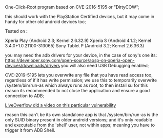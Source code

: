 One-Click-Root program based on CVE-2016-5195 or "DirtyCOW";

this should work with the PlayStation Certified devices, 
but it may come in handy for other old android devices too;

Tested on :

Xperia Play (Android 2.3; Kernel 2.6.32.9)
Xperia S (Android 4.1.2; Kernel 3.4.0+1.0.21100-313065)
Sony Tablet P (Android 3.2; Kernel 2.6.36.3)

you may need the adb drivers for your device, in the case of sony's one its:
https://developer.sony.com/open-source/aosp-on-xperia-open-devices/downloads/drivers
you will also need USB Debugging enabled;

CVE-2016-5195 lets you overwrite any file that you have read access too, regardless of if it has write permission;
we use this to temporarily overwrite /system/bin/run-as which always runs as root, to then install su
for this reason its recommended to not close the application and ensure a good connection to ADB;

[LiveOverflow did a video on this particular vulnerability](https://youtube.com/watch?v=Lj2YRCXCBv8)

reason this can't be its own standalone app is that /system/bin/run-as is the only SUID binary present in older android versions;
and it's only readable and executable from the 'shell' user, not within apps; meaning you have to trigger it from ADB Shell.


